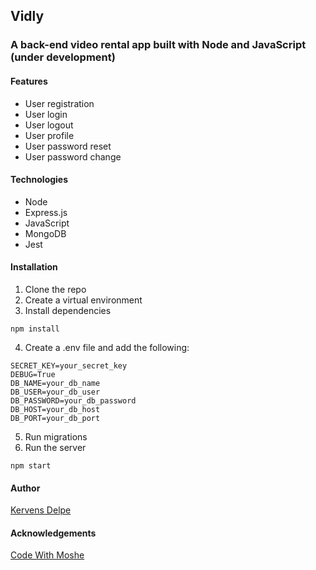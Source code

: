 ## Vidly

### A back-end video rental app built with Node and JavaScript (under development)

#### Features

- User registration
- User login
- User logout
- User profile
- User password reset
- User password change

#### Technologies

- Node
- Express.js
- JavaScript
- MongoDB
- Jest

#### Installation

1. Clone the repo
2. Create a virtual environment
3. Install dependencies

```
npm install
```

4. Create a .env file and add the following:

```
SECRET_KEY=your_secret_key
DEBUG=True
DB_NAME=your_db_name
DB_USER=your_db_user
DB_PASSWORD=your_db_password
DB_HOST=your_db_host
DB_PORT=your_db_port
```

5. Run migrations
6. Run the server

```
npm start
```

#### Author

[Kervens Delpe](https://www.linkedin.com/in/kervensdelpe/)

#### Acknowledgements

[Code With Moshe](https://codewithmosh.com/)
